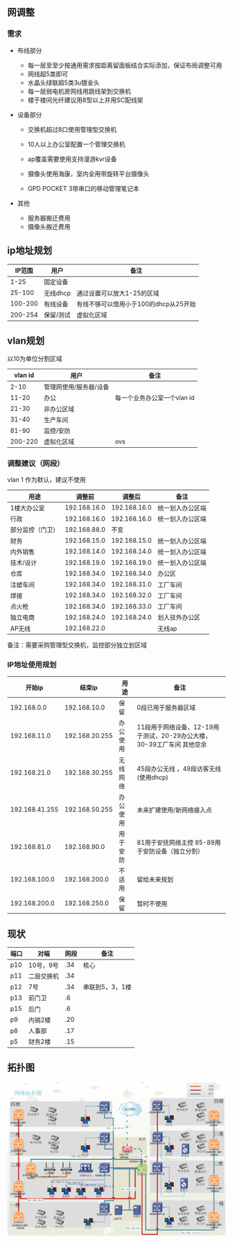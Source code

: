  



## 网调整

### 需求

* 布线部分
  * 每一层至至少按通用需求按距离留面板结合实际添加，保证布局调整可用
  * 网线超5类即可
  * 水晶头绿联超5类3u镀金头
  * 每一层弱电机房网线用跳线架到交换机
  * 楼于楼间光纤建议用8型以上并用SC配线架

* 设备部分

  * 交换机超过8口使用管理型交换机

  * 10人以上办公室配置一个管理交换机  

  * ap覆盖需要使用支持漫游kvr设备

  * 摄像头使用海康，室内全用带旋转平台摄像头

  * GPD POCKET 3带串口的移动管理笔记本

    

* 其他

  * 服务器搬迁费用
  * 摄像头搬迁费用





## ip地址规划

| IP范围  | 用户      | 备注                                  |
| ------- | --------- | ------------------------------------- |
| 1-25    | 固定设备  |                                       |
| 25-100  | 无线dhcp  | 通过设置可以放大1-25的区域            |
| 100-200 | 有线设备  | 有线不够可以借用小于100的dhcp从25开始 |
| 200-254 | 保留/测试 | 虚拟化区域                            |



## vlan规划

以10为单位分割区域

| vlan id | 用户                   | 备注                        |
| ------- | ---------------------- | --------------------------- |
| 2-10    | 管理网使用/服务器/设备 |                             |
| 11-20   | 办公                   | 每一个业务办公室一个vlan id |
| 21-30   | 非办公区域             |                             |
| 31-40   | 生产车间               |                             |
| 81-90   | 监控/安防              |                             |
| 200-220 | 虚拟化区域             | ovs                         |



### 调整建议（网段）

vlan 1 作为默认，建议不使用

| 用途      | 调整前       | 调整后       | 备注                                                         |
| ---------------- | ------------ | ------------ | ------------------------------------------------------------ |
| 1楼大办公室      | 192.168.16.0 | 192.168.16.0 | 统一划入办公区端                                             |
| 行政             | 192.168.16.0 | 192.168.16.0 | 统一划入办公区端                                             |
| 部分监控（门卫） | 192.168.88.0 | 不变         |  |
| 财务             | 192.168.15.0 | 192.168.15.0 | 统一划入办公区端                                             |
| 内外销售         | 192.168.14.0 | 192.168.14.0 | 统一划入办公区端                                             |
| 技术/设计        | 192.168.19.0 | 192.168.19.0 | 统一划入办公区端                                             |
| 仓库             | 192.168.34.0 | 192.168.34.0 | 办公区                                                       |
| 注塑车间         | 192.168.34.0 | 192.168.31.0 | 工厂车间                                                     |
| 焊接             | 192.168.34.0 | 192.168.32.0 | 工厂车间                                                     |
| 点火枪           | 192.168.34.0 | 192.168.33.0 | 工厂车间                                                     |
| 独立电商         | 192.168.24.0 | 192.168.24.0 | 划入驻外办公区                                               |
| AP无线 | 192.168.22.0 |              | 无线ap |

备注：需要采购管理型交换机，监控部分独立划区域



### IP地址使用规划

| 开始ip         | 结束ip         | 用途     | 备注                                                         |
| -------------- | -------------- | -------- | ------------------------------------------------------------ |
| 192.168.0.0    | 192.168.10.0   | 保留     | 0段已用于服务器区域                                          |
| 192.168.11.0   | 192.168.20.255 | 办公使用 | 11段用于网络设备，12-19用于测试，20-29办公大楼，30-39工厂车间 其他空余 |
| 192.168.21.0   | 192.168.30.255 | 无线网络 | 45段办公无线  ，49段访客无线 (使用dhcp)                      |
| 192.168.41.255 | 192.168.50.255 | 办公使用 | 未来扩建使用/新网络接入点                                    |
| 192.168.81.0   | 192.168.90.0   | 用于安防 | 81用于安抚网络主控  85-89用于安防设备（独立分割）            |
| 192.168.100.0  | 192.168.200.0  | 不适用   | 留给未来规划                                                 |
| 192.168.200.0  | 192.168.250.0  | 保留     | 暂时不使用                                                   |









## 现状

| 端口   | 对端     | 网段   | 备注        |
| ------- | --------- | ------ | ---------------- |
| p10           | 10号，9号     | .34    | 核心             |
| p11           | 二层交换机    | .34    |   |
| p12           | 7号           | .34    | 串联到5，3，1楼     |
| p13           | 前门卫        | .6     |      |
| p15           | 后门          | .6     |    |
| p9            | 内销2楼       | .20    |       |
| p8 | 人事部 | .17 | |
| p5 | 财务2楼 | .15 |                |

## 拓扑图



![](./img/网络拓扑图.png)